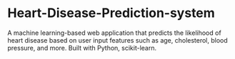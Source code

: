 # Heart-Disease-Prediction-system
A machine learning-based web application that predicts the likelihood of heart disease based on user input features such as age, cholesterol, blood pressure, and more. Built with Python, scikit-learn.
